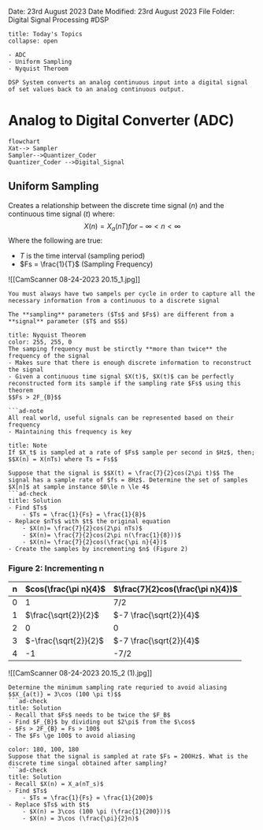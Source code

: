 Date: 23rd August 2023
Date Modified: 23rd August 2023
File Folder: Digital Signal Processing
#DSP

```ad-abstract
title: Today's Topics
collapse: open

- ADC
- Uniform Sampling
- Nyquist Theroem

```

```ad-important
DSP System converts an analog continuous input into a digital signal of set values back to an analog continuous output.
```

# Analog to Digital Converter (ADC)


```mermaid
flowchart
Xat--> Sampler
Sampler-->Quantizer_Coder  
Quantizer_Coder -->Digital_Signal
```

## Uniform Sampling

Creates a relationship between the discrete time signal ($n$) and the continuous time signal ($t$) where:
$$X(n) = X_a(nT) for -\infty<n<\infty$$ Where the following are true:
- $T$ is the time interval (sampling period)
- $Fs = \frac{1}{T}$ (Sampling Frequency)

![[CamScanner 08-24-2023 20.15_1.jpg]]


```ad-important
You must always have two sampels per cycle in order to capture all the necessary information from a continuous to a discrete signal
```

```ad-note
The **sampling** parameters ($Ts$ and $Fs$) are different from a **signal** parameter ($T$ and $S$)
```

```ad-important
title: Nyquist Theorem
color: 255, 255, 0
The samping frequency must be stirctly **more than twice** the frequency of the signal
- Makes sure that there is enough discrete information to reconstruct the signal
- Given a continuous time signal $X(t)$, $X(t)$ can be perfectly reconstructed form its sample if the sampling rate $Fs$ using this theorem
$$Fs > 2F_{B}$$

```ad-note
All real world, useful signals can be represented based on their frequency
- Maintaining this frequency is key
```

```ad-summary
title: Note
If $X_t$ is sampled at a rate of $Fs$ sample per second in $Hz$, then;
$$X(n) = X(nTs) where Ts = Fs$$
```

```ad-example
Suppose that the signal is $$X(t) = \frac{7}{2}cos(2\pi t)$$ The signal has a sample rate of $fs = 8Hz$. Determine the set of samples $X[n]$ at sample instance $0\le n \le 4$
```ad-check
title: Solution
- Find $Ts$
	- $Ts = \frac{1}{Fs} = \frac{1}{8}$
- Replace $nTs$ with $t$ the original equation
	- $X(n)= \frac{7}{2}cos(2\pi nTs)$ 
	- $X(n)= \frac{7}{2}cos(2\pi n(\frac{1}{8}))$
	- $X(n)= \frac{7}{2}cos(\frac{\pi n}{4})$
- Create the samples by incrementing $n$ (Figure 2)
```

### Figure 2: Incrementing n


| n   | $cos(\frac{\pi n}{4}$ | $\frac{7}{2}cos(\frac{\pi n}{4})$ |
| --- | --------------------- | --------------------------------- |
| 0   | 1                     | 7/2                               |
| 1   | $\frac{\sqrt{2}}{2}$  | $-7 \frac{\sqrt{2}}{4}$           |
| 2   | 0                     | 0                                  |
| 3   | $-\frac{\sqrt{2}}{2}$ | $-7 \frac{\sqrt{2}}{4}$           |
| 4   | -1                    | -7/2                              |

![[CamScanner 08-24-2023 20.15_2 (1).jpg]]

```ad-example
Determine the minimum sampling rate requried to avoid aliasing
$$X_{a(t)} = 3\cos (100 \pi t)$$
```ad-check
title: Solution
- Recall that $Fs$ needs to be twice the $F_B$
- Find $F_{B}$ by dividing out $2\pi$ from the $\cos$
- $Fs > 2F_{B} = Fs > 100$ 
- The $Fs \ge 100$ to avoid aliasing 
```

```ad-example
color: 180, 100, 180
Suppose that the signal is sampled at rate $Fs = 200Hz$. What is the discrete time singal obtained after sampling?
```ad-check
title: Solution
- Recall $X(n) = X_a(nT_s)$
- Find $Ts$
	- $Ts = \frac{1}{Fs} = \frac{1}{200}$
- Replace $Ts$ with $t$
	- $X(n) = 3\cos (100 \pi (\frac{1}{200}))$
	- $X(n) = 3\cos (\frac{\pi}{2}n)$
```


